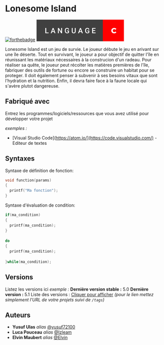 

# Lonesome Island

[![forthebadge](http://forthebadge.com/images/badges/built-with-love.svg)](http://forthebadge.com)  ![alt text](https://github.com/yusuf72100/Lonesome-Island/blob/main/language-c.svg?raw=true)

Lonesome Island est un jeu de survie. Le joueur débute le jeu en arivant sur une île déserte. Tout en survivant, 
le joueur a pour objectif de quitter l'île en réunissant les matériaux nécessaires à la construcion d'un radeau.
Pour réaliser sa quête, le joueur peut récolter les matières premières de l'île, fabriquer des outils de fortune
ou encore se construire un habitat pour se proteger. Il doit également penser à subvenir à ses besoins vitaux
que sont l'hydration et la nutrition. Enfin, il devra faire face à la faune locale qui s'avère plutot dangereuse.

## Fabriqué avec

Entrez les programmes/logiciels/ressources que vous avez utilisé pour développer votre projet

_exemples :_
* [Visual Studio Code](https://atom.io/](https://code.visualstudio.com/) - Editeur de textes

## Syntaxes

Syntaxe de définition de fonction:

```C
void function(params)
{
  printf("Ma fonction");
}
```

Syntaxe d'évaluation de condition:

```C
if(ma_condition)
{
  printf(ma_condition);
}

do
{
  printf(ma_condition);
  
}while(ma_condition);
```

## Versions
Listez les versions ici 
_exemple :_
**Dernière version stable :** 5.0
**Dernière version :** 5.1
Liste des versions : [Cliquer pour afficher](https://github.com/your/project-name/tags)
_(pour le lien mettez simplement l'URL de votre projets suivi de ``/tags``)_

## Auteurs

* **Yusuf Ulas** _alias_ [@yusuf72100](https://github.com/yusuf72100)
* **Luca Pouceau** _alias_ [@Izleam](https://github.com/IzeLeam)
* **Elvin Maubert** _alias_ [@Elvin](https://github.com/Elvin-19)

